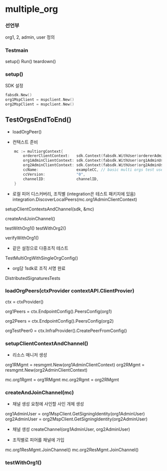 # multiple_org

[](https://github.com/hyperledger/fabric-sdk-go/blob/master/test/integration/e2e/orgs/multiple_orgs_test.go)

### 선언부

org1, 2, admin, user 정의

### Testmain

setup()
Run()
teardown()

### setup()

SDK 설정

```go
fabsdk.New()
org1MspClient = mspclient.New()
org2MspClient = mspclient.New()
```

## TestOrgsEndToEnd()

* loadOrgPeer()

* 컨텍스트 준비

```go
	mc := multiorgContext{
		ordererClientContext:   sdk.Context(fabsdk.WithUser(ordererAdminUser), fabsdk.WithOrg(ordererOrgName)),
		org1AdminClientContext: sdk.Context(fabsdk.WithUser(org1AdminUser), fabsdk.WithOrg(org1)),
		org2AdminClientContext: sdk.Context(fabsdk.WithUser(org2AdminUser), fabsdk.WithOrg(org2)),
		ccName:                 exampleCC, // basic multi orgs test uses exampleCC for testing
		ccVersion:              "0",
		channelID:              channelID,
	}
```

* 로컬 피어 디스커버리, 조직별
(integration은 테스트 패키지에 있음)
integration.DiscoverLocalPeers(mc.org1AdminClientContext)

setupClientContextsAndChannel(sdk, &mc)

createAndJoinChannel()

testWithOrg1()
testWithOrg2()

verifyWithOrg1()

* 같은 설정으로 다중조직 테스트

TestMultiOrgWithSingleOrgConfig()

* org당 1sdk로 조직 서명 완료

DistributedSignaturesTests

### loadOrgPeers(ctxProvider contextAPI.ClientProvier)

ctx = ctxProvider()

org1Peers = ctx.EndpointConfig().PeersConfig(org1)

org2Peers = ctx.EndpointConfig().PeersConfig(org2)

orgTestPeer0 = ctx.InfraProvider().CreatePeerFromConfig()

### setupClientContextAndChannel()

* 리소스 매니저 생성

org1RMgmt = resmgmt.New(org1AdminClientContext)
org2RMgmt = resmgmt.New(org2AdminClientContext)

mc.org1Rgmt = org1RMgmt
mc.org2Rgmt = org2RMgmt

### createAndJoinChannel(mc)

* 채널 생성 요청에 사인할 사인 개체 생성

org1AdminUser = org1MspClient.GetSigningIdentity(org1AdminUser)
org2AdminUser = org2MspClient.GetSigningIdentity(org2AdminUser)

* 채널 생성
createChannel(org1AdminUser, org2AdminUser)

* 조직별로 피어를 채널에 가입

mc.org1ResMgmt.JoinChannel()
mc.org2ResMgmt.JoinChannel()

### testWithOrg1()


